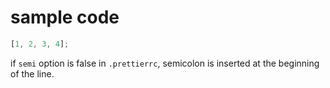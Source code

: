 # sample code

```js
[1, 2, 3, 4];
```

if `semi` option is false in `.prettierrc`, semicolon is inserted at the beginning of the line.
